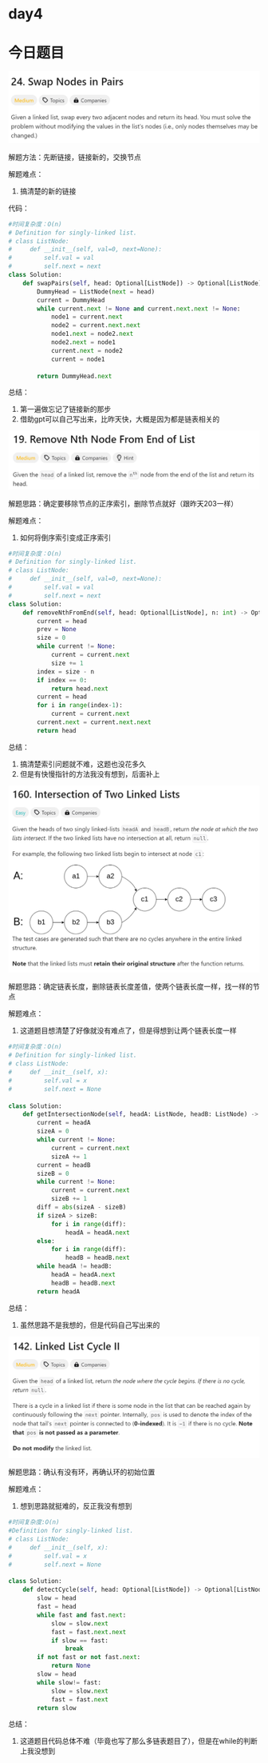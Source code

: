 # day4

# 今日题目

![Untitled](day4-1.png)

解题方法：先断链接，链接新的，交换节点

解题难点：

1. 搞清楚的新的链接

代码：

```python
#时间复杂度：O(n)
# Definition for singly-linked list.
# class ListNode:
#     def __init__(self, val=0, next=None):
#         self.val = val
#         self.next = next
class Solution:
    def swapPairs(self, head: Optional[ListNode]) -> Optional[ListNode]:
        DummyHead = ListNode(next = head)
        current = DummyHead
        while current.next != None and current.next.next != None:
            node1 = current.next
            node2 = current.next.next
            node1.next = node2.next
            node2.next = node1
            current.next = node2
            current = node1
            
        return DummyHead.next
```

总结：

1. 第一遍做忘记了链接新的那步
2. 借助gpt可以自己写出来，比昨天快，大概是因为都是链表相关的

![Untitled](day4-2.png)

解题思路：确定要移除节点的正序索引，删除节点就好（跟昨天203一样）

解题难点：

1. 如何将倒序索引变成正序索引

```python
#时间复杂度：O(n)
# Definition for singly-linked list.
# class ListNode:
#     def __init__(self, val=0, next=None):
#         self.val = val
#         self.next = next
class Solution:
    def removeNthFromEnd(self, head: Optional[ListNode], n: int) -> Optional[ListNode]:
        current = head
        prev = None
        size = 0
        while current != None:
            current = current.next
            size += 1
        index = size - n    
        if index == 0:
            return head.next
        current = head
        for i in range(index-1):
            current = current.next
        current.next = current.next.next
        return head
```

总结：

1. 搞清楚索引问题就不难，这题也没花多久
2. 但是有快慢指针的方法我没有想到，后面补上

![Untitled](day4-3.png)

解题思路：确定链表长度，删除链表长度差值，使两个链表长度一样，找一样的节点

解题难点：

1. 这道题目想清楚了好像就没有难点了，但是得想到让两个链表长度一样

```python
#时间复杂度：O(n)
# Definition for singly-linked list.
# class ListNode:
#     def __init__(self, x):
#         self.val = x
#         self.next = None

class Solution:
    def getIntersectionNode(self, headA: ListNode, headB: ListNode) -> Optional[ListNode]:
        current = headA
        sizeA = 0
        while current != None:
            current = current.next
            sizeA += 1
        current = headB
        sizeB = 0
        while current != None:
            current = current.next
            sizeB += 1
        diff = abs(sizeA - sizeB)
        if sizeA > sizeB:
            for i in range(diff):
                headA = headA.next
        else:
            for i in range(diff):
                headB = headB.next
        while headA != headB:
            headA = headA.next
            headB = headB.next
        return headA
```

总结：

1. 虽然思路不是我想的，但是代码自己写出来的

![Untitled](day4-4.png)

解题思路：确认有没有环，再确认环的初始位置

解题难点：

1. 想到思路就挺难的，反正我没有想到

```python
#时间复杂度:O(n)
#Definition for singly-linked list.
# class ListNode:
#     def __init__(self, x):
#         self.val = x
#         self.next = None

class Solution:
    def detectCycle(self, head: Optional[ListNode]) -> Optional[ListNode]:
        slow = head
        fast = head
        while fast and fast.next:
            slow = slow.next
            fast = fast.next.next
            if slow == fast:
                break
        if not fast or not fast.next:
            return None
        slow = head
        while slow!= fast:
            slow = slow.next
            fast = fast.next
        return slow
```

总结：

1. 这道题目代码总体不难（毕竟也写了那么多链表题目了），但是在while的判断上我没想到
